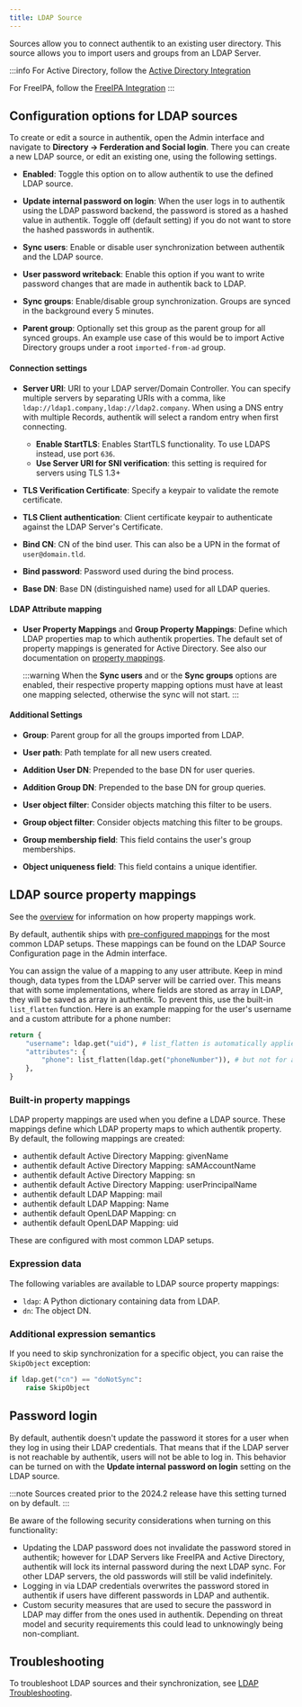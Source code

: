 ```yaml
---
title: LDAP Source
---
```


Sources allow you to connect authentik to an existing user directory. This source allows you to import users and groups from an LDAP Server.

:::info
For Active Directory, follow the [Active Directory Integration](../active-directory/)

For FreeIPA, follow the [FreeIPA Integration](../freeipa/)
:::

## Configuration options for LDAP sources

To create or edit a source in authentik, open the Admin interface and navigate to **Directory -> Ferderation and Social login**. There you can create a new LDAP source, or edit an existing one, using the following settings.

-   **Enabled**: Toggle this option on to allow authentik to use the defined LDAP source.

-   **Update internal password on login**: When the user logs in to authentik using the LDAP password backend, the password is stored as a hashed value in authentik. Toggle off (default setting) if you do not want to store the hashed passwords in authentik.

-   **Sync users**: Enable or disable user synchronization between authentik and the LDAP source.

-   **User password writeback**: Enable this option if you want to write password changes that are made in authentik back to LDAP.

-   **Sync groups**: Enable/disable group synchronization. Groups are synced in the background every 5 minutes.

-   **Parent group**: Optionally set this group as the parent group for all synced groups. An example use case of this would be to import Active Directory groups under a root `imported-from-ad` group.

#### Connection settings

-   **Server URI**: URI to your LDAP server/Domain Controller. You can specify multiple servers by separating URIs with a comma, like `ldap://ldap1.company,ldap://ldap2.company`. When using a DNS entry with multiple Records, authentik will select a random entry when first connecting.

    -   **Enable StartTLS**: Enables StartTLS functionality. To use LDAPS instead, use port `636`.
    -   **Use Server URI for SNI verification**: this setting is required for servers using TLS 1.3+

-   **TLS Verification Certificate**: Specify a keypair to validate the remote certificate.

-   **TLS Client authentication**: Client certificate keypair to authenticate against the LDAP Server's Certificate.

-   **Bind CN**: CN of the bind user. This can also be a UPN in the format of `user@domain.tld`.

-   **Bind password**: Password used during the bind process.

-   **Base DN**: Base DN (distinguished name) used for all LDAP queries.

#### LDAP Attribute mapping

-   **User Property Mappings** and **Group Property Mappings**: Define which LDAP properties map to which authentik properties. The default set of property mappings is generated for Active Directory. See also our documentation on [property mappings](#ldap-source-property-mappings).

    :::warning
    When the **Sync users** and or the **Sync groups** options are enabled, their respective property mapping options must have at least one mapping selected, otherwise the sync will not start.
    :::

#### Additional Settings

-   **Group**: Parent group for all the groups imported from LDAP.

-   **User path**: Path template for all new users created.

-   **Addition User DN**: Prepended to the base DN for user queries.

-   **Addition Group DN**: Prepended to the base DN for group queries.

-   **User object filter**: Consider objects matching this filter to be users.

-   **Group object filter**: Consider objects matching this filter to be groups.

-   **Group membership field**: This field contains the user's group memberships.

-   **Object uniqueness field**: This field contains a unique identifier.

## LDAP source property mappings

See the [overview](../property-mappings/index.md) for information on how property mappings work.

By default, authentik ships with [pre-configured mappings](#built-in-property-mappings) for the most common LDAP setups. These mappings can be found on the LDAP Source Configuration page in the Admin interface.

You can assign the value of a mapping to any user attribute. Keep in mind though, data types from the LDAP server will be carried over. This means that with some implementations, where fields are stored as array in LDAP, they will be saved as array in authentik. To prevent this, use the built-in `list_flatten` function. Here is an example mapping for the user's username and a custom attribute for a phone number:

```python
return {
    "username": ldap.get("uid"), # list_flatten is automatically applied to top-level attributes
    "attributes": {
        "phone": list_flatten(ldap.get("phoneNumber")), # but not for attributes!
    },
}
```

### Built-in property mappings

LDAP property mappings are used when you define a LDAP source. These mappings define which LDAP property maps to which authentik property. By default, the following mappings are created:

-   authentik default Active Directory Mapping: givenName
-   authentik default Active Directory Mapping: sAMAccountName
-   authentik default Active Directory Mapping: sn
-   authentik default Active Directory Mapping: userPrincipalName
-   authentik default LDAP Mapping: mail
-   authentik default LDAP Mapping: Name
-   authentik default OpenLDAP Mapping: cn
-   authentik default OpenLDAP Mapping: uid

These are configured with most common LDAP setups.

### Expression data

The following variables are available to LDAP source property mappings:

-   `ldap`: A Python dictionary containing data from LDAP.
-   `dn`: The object DN.

### Additional expression semantics

If you need to skip synchronization for a specific object, you can raise the `SkipObject` exception:

```python
if ldap.get("cn") == "doNotSync":
    raise SkipObject
```

## Password login

By default, authentik doesn't update the password it stores for a user when they log in using their LDAP credentials. That means that if the LDAP server is not reachable by authentik, users will not be able to log in. This behavior can be turned on with the **Update internal password on login** setting on the LDAP source.

:::note
Sources created prior to the 2024.2 release have this setting turned on by default.
:::

Be aware of the following security considerations when turning on this functionality:

-   Updating the LDAP password does not invalidate the password stored in authentik; however for LDAP Servers like FreeIPA and Active Directory, authentik will lock its internal password during the next LDAP sync. For other LDAP servers, the old passwords will still be valid indefinitely.
-   Logging in via LDAP credentials overwrites the password stored in authentik if users have different passwords in LDAP and authentik.
-   Custom security measures that are used to secure the password in LDAP may differ from the ones used in authentik. Depending on threat model and security requirements this could lead to unknowingly being non-compliant.

## Troubleshooting

To troubleshoot LDAP sources and their synchronization, see [LDAP Troubleshooting](../../../docs/troubleshooting/ldap_source).

